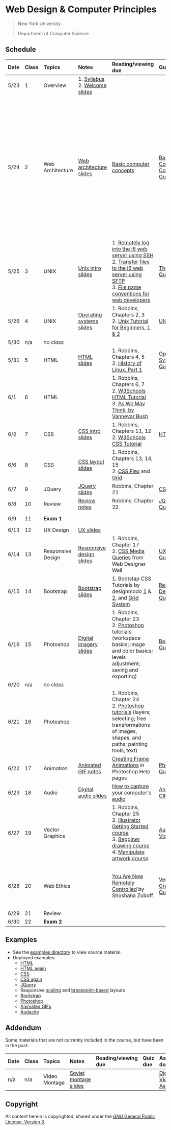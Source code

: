 # Web Design & Computer Principles

> New York University
>
> Department of Computer Science

## Schedule

| Date | Class | Topics            | Notes                                                                                                           | Reading/viewing due                                                                                                                                                                                                                                                                                                                                              | Quiz due                                                            | Assignment due                                                                                                                                                                                                                                                                                                                                                                                                                                                                                                                                                                                                                                             |
| :--- | :---- | :---------------- | :-------------------------------------------------------------------------------------------------------------- | :--------------------------------------------------------------------------------------------------------------------------------------------------------------------------------------------------------------------------------------------------------------------------------------------------------------------------------------------------------------- | :------------------------------------------------------------------ | :--------------------------------------------------------------------------------------------------------------------------------------------------------------------------------------------------------------------------------------------------------------------------------------------------------------------------------------------------------------------------------------------------------------------------------------------------------------------------------------------------------------------------------------------------------------------------------------------------------------------------------------------------------- |
| 5/23 | 1     | Overview          | 1. [Syllabus](syllabus.md)<br />2. [Welcome slides](https://nyu-computer-science.github.io/web-design/welcome/) |                                                                                                                                                                                                                                                                                                                                                                  |                                                                     |                                                                                                                                                                                                                                                                                                                                                                                                                                                                                                                                                                                                                                                            |
| 5/24 | 2     | Web Architecture  | [Web architecture slides](https://nyu-computer-science.github.io/web-design/web-architecture/)                  | [Basic computer concepts](https://knowledge.kitchen/Basic_computer_concepts)                                                                                                                                                                                                                                                                                     | [Basic Computer Concepts Quiz](https://forms.gle/5XXNtFUZ9JDicTqf8) | 1. [Complete consent form](https://goo.gl/forms/uxxgA3D9F3kA0KAR2)<br />2. [Join Slack](https://join.slack.com/t/nyu-webdesign/shared_invite/zt-19eh80cyc-5Hhk49l8xvuq~NeF1YNiiw)<br />3. Create [GitHub](https://github.com/) account<br />4. Install [Visual Studio Code](https://code.visualstudio.com/), [Live Share Extension Pack](https://marketplace.visualstudio.com/items?itemName=MS-vsliveshare.vsliveshare-pack) and the [Live Server](https://marketplace.visualstudio.com/items?itemName=ritwickdey.LiveServer) extension<br />5. [Change file extension settings](https://knowledge.kitchen/File_extension_settings_under_Windows_and_Mac) |
| 5/25 | 3     | UNIX              | [Unix intro slides](https://nyu-computer-science.github.io/web-design/unix-intro/)                              | 1. [Remotely log into the i6 web server using SSH](https://knowledge.kitchen/Remotely_log_into_the_i6_web_server)<br />2. [Transfer files to the i6 web server using SFTP](https://knowledge.kitchen/Transfer_files_to_the_i6_web_server)<br />3. [File name conventions for web developers](https://knowledge.kitchen/File_name_conventions_for_web_developers) | [The Web Quiz](https://forms.gle/Y8KM6HfRjLiEUts89)                 |                                                                                                                                                                                                                                                                                                                                                                                                                                                                                                                                                                                                                                                            |
| 5/26 | 4     | UNIX              | [Operating systems slides](https://nyu-computer-science.github.io/web-design/operating-systems/)                | 1. Robbins, Chapters 2, 3<br />2. [Unix Tutorial for Beginners, 1 & 2](http://www.ee.surrey.ac.uk/Teaching/Unix/)                                                                                                                                                                                                                                                | [UNIX Quiz](https://forms.gle/Xnjid7ti9Q7o8q5y8)                    |                                                                                                                                                                                                                                                                                                                                                                                                                                                                                                                                                                                                                                                            |
| 5/30 | n/a   | _no class_        |                                                                                                                 |                                                                                                                                                                                                                                                                                                                                                                  |                                                                     |                                                                                                                                                                                                                                                                                                                                                                                                                                                                                                                                                                                                                                                            |
| 5/31 | 5     | HTML              | [HTML slides](https://nyu-computer-science.github.io/web-design/html/)                                          | 1. Robbins, Chapters 4, 5<br />2. [History of Linux, Part 1](http://www.youtube.com/watch?v=afISni_-Z5g)                                                                                                                                                                                                                                                         | [Operating Systems Quiz](https://forms.gle/oBaEoWmAmq5JQNXW7)       |                                                                                                                                                                                                                                                                                                                                                                                                                                                                                                                                                                                                                                                            |
| 6/1  | 6     | HTML              |                                                                                                                 | 1. Robbins, Chapters 6, 7<br />2. [W3Schools HTML Tutorial](http://www.w3schools.com/html/)<br />3. [As We May Think, by Vannevar Bush](http://www.theatlantic.com/magazine/archive/1945/07/as-we-may-think/303881/)                                                                                                                                             |                                                                     | [UNIX Assignment](https://classroom.github.com/a/RtT5_BtY)                                                                                                                                                                                                                                                                                                                                                                                                                                                                                                                                                                                                 |
| 6/2  | 7     | CSS               | [CSS intro slides](https://nyu-computer-science.github.io/web-design/css/)                                      | 1. Robbins, Chapters 11, 12<br />2. [W3Schools CSS Tutorial](http://www.w3schools.com/css/)                                                                                                                                                                                                                                                                      | [HTML Quiz](https://forms.gle/2T86JPjRBhYiVarU8)                    |                                                                                                                                                                                                                                                                                                                                                                                                                                                                                                                                                                                                                                                            |
| 6/6  | 8     | CSS               | [CSS layout slides](https://nyu-computer-science.github.io/web-design/css-layout/)                              | 1. Robbins, Chapters 13, 14, 15<br />2. [CSS Flex](https://css-tricks.com/snippets/css/a-guide-to-flexbox/) and [Grid](https://css-tricks.com/snippets/css/complete-guide-grid/)                                                                                                                                                                                 |                                                                     | [HTML Assignment](https://classroom.github.com/a/_6eT8AQ1)                                                                                                                                                                                                                                                                                                                                                                                                                                                                                                                                                                                                 |
| 6/7  | 9     | JQuery            | [JQuery slides](https://nyu-computer-science.github.io/web-design/jquery-intro/)                                | Robbins, Chapter 21                                                                                                                                                                                                                                                                                                                                              | [CSS Quiz](https://forms.gle/jGMcJzWQrxRMdXT79s)                    | [CSS Assignment](https://classroom.github.com/a/lnug3tHH)                                                                                                                                                                                                                                                                                                                                                                                                                                                                                                                                                                                                  |
| 6/8  | 10    | Review            | [Review notes](https://knowledge.kitchen/Web_Design_course_midterm_exam_review)                                 | Robbins, Chapter 22                                                                                                                                                                                                                                                                                                                                              | [JQuery Quiz](https://forms.gle/2jsbHe6KX5a9M7gQ9)                  |                                                                                                                                                                                                                                                                                                                                                                                                                                                                                                                                                                                                                                                            |
| 6/9  | 11    | **Exam 1**        |                                                                                                                 |                                                                                                                                                                                                                                                                                                                                                                  |                                                                     | [JQuery Assignment](https://classroom.github.com/a/LtVDBxJc)                                                                                                                                                                                                                                                                                                                                                                                                                                                                                                                                                                                               |
| 6/13 | 12    | UX Design         | [UX slides](https://nyu-computer-science.github.io/web-design/user-experience/)                                 |                                                                                                                                                                                                                                                                                                                                                                  |                                                                     |                                                                                                                                                                                                                                                                                                                                                                                                                                                                                                                                                                                                                                                            |
| 6/14 | 13    | Responsive Design | [Responsive design slides](https://nyu-computer-science.github.io/web-design/responsive-design/)                | 1. Robbins, Chapter 17<br />2. [CSS Media Queries](http://webdesignerwall.com/tutorials/css3-media-queries) from Web Designer Wall                                                                                                                                                                                                                               | [UX Design Quiz](https://forms.gle/Gc2nHKBXLdpxa8Lk7)               |                                                                                                                                                                                                                                                                                                                                                                                                                                                                                                                                                                                                                                                            |
| 6/15 | 14    | Bootstrap         | [Bootstrap slides](https://nyu-computer-science.github.io/web-design/bootstrap/)                                | 1. Bootstap CSS Tutorials by designmodo [1](https://www.youtube.com/watch?v=6M74rkwQP5g) & [2](https://www.youtube.com/watch?v=P2P2QrG59E8), and [Grid System](https://www.youtube.com/watch?v=tX_4HTQ6Pgc)                                                                                                                                                      | [Responsive Design Quiz](https://forms.gle/K1fjiP2cNndd1P7T8)       | [UX Design Assignment](https://classroom.github.com/a/gzyztOTd)                                                                                                                                                                                                                                                                                                                                                                                                                                                                                                                                                                                            |
| 6/16 | 15    | Photoshop         | [Digital imagery slides](https://nyu-computer-science.github.io/web-design/digital-imagery/)                    | 1. Robbins, Chapter 23<br />2. [Photoshop tutorials](https://helpx.adobe.com/photoshop/topics.html) (workspace basics; image and color basics; levels adjustment; saving and exporting)                                                                                                                                                                          | [Bootstrap Quiz](https://forms.gle/WutUm6LU3MqC2gvy7)               | [Responsive Design Assignmnet](https://classroom.github.com/a/xQZmShWI)                                                                                                                                                                                                                                                                                                                                                                                                                                                                                                                                                                                    |
| 6/20 | n/a   | _no class_        |                                                                                                                 |                                                                                                                                                                                                                                                                                                                                                                  |                                                                     |                                                                                                                                                                                                                                                                                                                                                                                                                                                                                                                                                                                                                                                            |
| 6/21 | 16    | Photoshop         |                                                                                                                 | 1. Robbins, Chapter 24<br />2. [Photoshop tutorials](https://helpx.adobe.com/photoshop/topics.html) (layers; selecting; free transformations of images, shapes, and paths; painting tools; text)                                                                                                                                                                 |                                                                     | [Bootstrap Assignment](https://classroom.github.com/a/Px2y2ZYD)                                                                                                                                                                                                                                                                                                                                                                                                                                                                                                                                                                                            |
| 6/22 | 17    | Animation         | [Animated GIF notes](https://knowledge.kitchen/Animated_GIFs)                                                   | [Creating Frame Animations](https://helpx.adobe.com/photoshop/using/creating-frame-animations.html) in Photoshop Help pages                                                                                                                                                                                                                                      | [Photoshop Quiz](https://forms.gle/H1etpffH4TtC4A2J6)               |                                                                                                                                                                                                                                                                                                                                                                                                                                                                                                                                                                                                                                                            |
| 6/23 | 18    | Audio             | [Digital audio slides](https://nyu-computer-science.github.io/web-design/digital-audio/list-more.md)            | [How to capture your computer's audio](https://knowledge.kitchen/How_to_capture_a_recording_of_your_computer_screen)                                                                                                                                                                                                                                             | [Animated GIF Quiz](https://forms.gle/VwWozWdHCp7uaqJF8)            | [Photoshop Assignment](https://classroom.github.com/a/0NxXXYW5)                                                                                                                                                                                                                                                                                                                                                                                                                                                                                                                                                                                            |
| 6/27 | 19    | Vector Graphics   |                                                                                                                 | 1. Robbins, Chapter 25<br />2. [Illustrator Getting Started course](https://helpx.adobe.com/illustrator/tutorials.html)<br />3. [Begginer drawing course](https://helpx.adobe.com/illustrator/tutorials.html)<br />4. [Manipulate artwork course](https://helpx.adobe.com/illustrator/tutorials.html)                                                            | [Audio & Video Quiz](https://forms.gle/r4AwLiAJbkdP5RhNA)           | [Digital Video Assignment](https://classroom.github.com/a/Nc1IsNyv)                                                                                                                                                                                                                                                                                                                                                                                                                                                                                                                                                                                        |
| 6/28 | 20    | Web Ethics        |                                                                                                                 | [You Are Now Remotely Controlled](https://www.nytimes.com/2020/01/24/opinion/surveillance-capitalism.html) by Shoshana Zuboff                                                                                                                                                                                                                                    | [Vector Graphics Quiz](https://forms.gle/eSb13NA7wtt5broW6)         | [Web Ethics Assignment](https://knowledge.kitchen/Web_ethics_assignment)<br />(**no late work accepted past this date**)                                                                                                                                                                                                                                                                                                                                                                                                                                                                                                                                   |
| 6/29 | 21    | Review            |                                                                                                                 |                                                                                                                                                                                                                                                                                                                                                                  |                                                                     |                                                                                                                                                                                                                                                                                                                                                                                                                                                                                                                                                                                                                                                            |
| 6/30 | 22    | **Exam 2**        |                                                                                                                 |                                                                                                                                                                                                                                                                                                                                                                  |                                                                     |                                                                                                                                                                                                                                                                                                                                                                                                                                                                                                                                                                                                                                                            |

## Examples

- See the [examples directory](https://github.com/nyu-web-design/course-materials/tree/main/examples) to view source material.
- Deployed examples:
  - [HTML](https://nyu-web-design.github.io/course-materials/examples/1.html-intro)
  - [HTML again](https://nyu-web-design.github.io/course-materials/examples/2.html-again)
  - [CSS](https://nyu-web-design.github.io/course-materials/examples/3.css-intro)
  - [CSS again](https://nyu-web-design.github.io/course-materials/examples/4.css-layout)
  - [JQuery](https://nyu-web-design.github.io/course-materials/examples/5.jquery-intro)
  - Responsive [scaling](https://nyu-web-design.github.io/course-materials/examples/7.responsive-design/responsive_scaling/) and [breakpoint-based](https://nyu-web-design.github.io/course-materials/examples/7.responsive-design/responsive_breakpoints/) layouts
  - [Bootstrap](https://nyu-web-design.github.io/course-materials/examples/8.bootstrap-intro/)
  - [Photoshop](https://nyu-web-design.github.io/course-materials/examples/9.photoshop/)
  - [Animated GIFs](https://nyu-web-design.github.io/course-materials/examples/10.animated-gifs/)
  - [Audacity](https://nyu-web-design.github.io/course-materials/examples/11.audacity)

## Addendum

Some materials that are not currently included in the course, but have been in the past:

| Date | Class | Topics        | Notes                                                                                     | Reading/viewing due | Quiz due | Assignment due                                                      |
| :--- | :---- | :------------ | :---------------------------------------------------------------------------------------- | :------------------ | :------- | :------------------------------------------------------------------ |
| n/a  | n/a   | Video Montage | [Soviet montage slides](https://nyu-computer-science.github.io/web-design/soviet-montage) |                     |          | [Digital Video Assignment](https://classroom.github.com/a/Nc1IsNyv) |

## Copyright

All content herein is copyrighted, shared under the [GNU General Public License, Version 3](./LICENSE).
